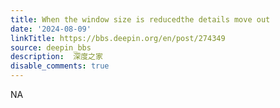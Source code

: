 ```yaml
---
title: When the window size is reducedthe details move out
date: '2024-08-09'
linkTitle: https://bbs.deepin.org/en/post/274349
source: deepin_bbs
description:  深度之家 
disable_comments: true
---
```

NA
